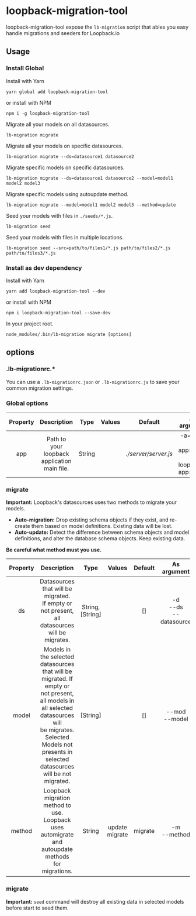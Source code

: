 # loopback-migration-tool

loopback-migration-tool expose the `lb-migration` script that ables you easy
handle migrations and seeders for Loopback.io

## Usage

### Install Global

Install with Yarn
```
yarn global add loopback-migration-tool
```
or install with NPM
```
npm i -g loopback-migration-tool
```
Migrate all your models on all datasources.
```
lb-migration migrate
```
Migrate all your models on specific datasources.
```
lb-migration migrate --ds=datasource1 datasource2
```
Migrate specific models on specific datasources.
```
lb-migration migrate --ds=datasource1 datasource2 --model=model1 model2 model3
```
Migrate specific models using autoupdate method.
```
lb-migration migrate --model=model1 model2 model3 --method=update
```
Seed your models with files in `./seeds/*.js`.
```
lb-migration seed
```
Seed your models with files in multiple locations.
```
lb-migration seed --src=path/to/files1/*.js path/to/files2/*.js path/to/files3/*.js  
```

### Install as dev dependency

Install with Yarn
```
yarn add loopback-migration-tool --dev
```
or install with NPM
```
npm i loopback-migration-tool --save-dev
```
In your project root.
```
node_modules/.bin/lb-migration migrate [options] 
```

## options

### .lb-migrationrc.*

You can use a `.lb-migrationrc.json` or `.lb-migrationrc.js` to save your common migration settings.

### Global options

| Property 	|                  Description                  	|  Type  	| Values 	|        Default       	|           As argument                                         |
|:--------:	|:---------------------------------------------:	|:------:	|:------:	|:--------------------:	|:------------------------------------------------------------:	|
|    app   	| Path to your loopback application</br>main file. 	| String 	|        	| *./server/server.js* 	| -a=*value* </br> --app=*value* </br> --loopback-app=*value* 	|

### migrate

**Important:** Loopback's datasources uses two methods to migrate your models. 

- **Auto-migration:** Drop existing schema objects if they exist, and re-create them based on model definitions. Existing data will be lost.
- **Auto-update:** Detect the difference between schema objects and model definitions, and alter the database schema objects. Keep existing data.
 
 **Be careful what method must you use.**

| Property 	|                                                                                                       Description                                                                                                                     	|       Type       	|     Values     	| Default 	|               As argument     	|
|:--------:	|:--------------------------------------------------------------------------------------------------------------------------------------------------------------------------------------------------------------------------------------:	|:----------------:	|:--------------:	|:-------:	|:-----------------------------:	|
|    ds    	|Datasources that will be migrated.</br>If empty or not present, all datasources will be migrates.                                                                                                                          	            | String, [String] 	|                	|    []   	| -d </br> --ds </br> --datasource 	|
|   model  	|Models in the selected datasources</br>that will be migrated. If empty or not present,</br>all models in all selected datasources will</br>be migrates. Selected Models not presents in</br>selected datasources will be not migrated. 	|     [String]     	|                	|    []   	|        --mod </br> --model    	|
|  method  	|Loopback migration method to use.</br>Loopback uses automigrate and autoupdate methods</br>for migrations.                                                                                                                     	        |      String      	| update migrate 	| migrate 	|           -m </br> --method     	|


### migrate

**Important:** `seed` command will destroy all existing data in selected models before start to seed them.  


